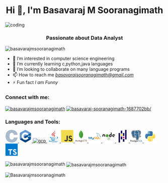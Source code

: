 <h1 align="center">Hi 👋, I'm Basavaraj M Sooranagimath</h1>
<img align="center"alt="coding"width="900"nsrc="<img width="900" height="200" alt="image" src="https://github.com/user-attachments/assets/a81c184e-2177-4ef8-b9a3-8d76c396bb4c" />

<h3 align="center">Passionate about Data Analyst</h3>

<p align="left"> <img src="https://komarev.com/ghpvc/?username=basavarajmsooranagimath&label=Profile%20views&color=0e75b6&style=flat" alt="basavarajmsooranagimath" /> </p>

- 👀 I’m interested in computer science engineering 
- 🌱 I’m currently learning c,python,java languages 
- 💞 I’m looking to collaborate on many language programs
- 📫 How to reach me *basavarajsooranagimath@gmail.com*
- ⚡ Fun fact *I am Funny*


<h3 align="left">Connect with me:</h3>
<p align="left">
<a href="https://dev.to/basavarajmsooranagimath" target="blank"><img align="center" src="https://raw.githubusercontent.com/rahuldkjain/github-profile-readme-generator/master/src/images/icons/Social/devto.svg" alt="basavarajmsooranagimath" height="30" width="40" /></a>
<a href="https://linkedin.com/in/basavaraj-sooranagimath-1687702bb/" target="blank"><img align="center" src="https://raw.githubusercontent.com/rahuldkjain/github-profile-readme-generator/master/src/images/icons/Social/linked-in-alt.svg" alt="basavaraj-sooranagimath-1687702bb/" height="30" width="40" /></a>
</p>

<h3 align="left">Languages and Tools:</h3>
<p align="left"> <a href="https://www.cprogramming.com/" target="_blank" rel="noreferrer"> <img src="https://raw.githubusercontent.com/devicons/devicon/master/icons/c/c-original.svg" alt="c" width="40" height="40"/> </a> <a href="https://www.w3schools.com/cpp/" target="_blank" rel="noreferrer"> <img src="https://raw.githubusercontent.com/devicons/devicon/master/icons/cplusplus/cplusplus-original.svg" alt="cplusplus" width="40" height="40"/> </a> <a href="https://cloud.google.com" target="_blank" rel="noreferrer"> <img src="https://www.vectorlogo.zone/logos/google_cloud/google_cloud-icon.svg" alt="gcp" width="40" height="40"/> </a> <a href="https://www.java.com" target="_blank" rel="noreferrer"> <img src="https://raw.githubusercontent.com/devicons/devicon/master/icons/java/java-original.svg" alt="java" width="40" height="40"/> </a> <a href="https://developer.mozilla.org/en-US/docs/Web/JavaScript" target="_blank" rel="noreferrer"> <img src="https://raw.githubusercontent.com/devicons/devicon/master/icons/javascript/javascript-original.svg" alt="javascript" width="40" height="40"/> </a> <a href="https://www.mongodb.com/" target="_blank" rel="noreferrer"> <img src="https://raw.githubusercontent.com/devicons/devicon/master/icons/mongodb/mongodb-original-wordmark.svg" alt="mongodb" width="40" height="40"/> </a> <a href="https://www.mysql.com/" target="_blank" rel="noreferrer"> <img src="https://raw.githubusercontent.com/devicons/devicon/master/icons/mysql/mysql-original-wordmark.svg" alt="mysql" width="40" height="40"/> </a> <a href="https://nodejs.org" target="_blank" rel="noreferrer"> <img src="https://raw.githubusercontent.com/devicons/devicon/master/icons/nodejs/nodejs-original-wordmark.svg" alt="nodejs" width="40" height="40"/> </a> <a href="https://pandas.pydata.org/" target="_blank" rel="noreferrer"> <img src="https://raw.githubusercontent.com/devicons/devicon/2ae2a900d2f041da66e950e4d48052658d850630/icons/pandas/pandas-original.svg" alt="pandas" width="40" height="40"/> </a> <a href="https://www.postgresql.org" target="_blank" rel="noreferrer"> <img src="https://raw.githubusercontent.com/devicons/devicon/master/icons/postgresql/postgresql-original-wordmark.svg" alt="postgresql" width="40" height="40"/> </a> <a href="https://www.python.org" target="_blank" rel="noreferrer"> <img src="https://raw.githubusercontent.com/devicons/devicon/master/icons/python/python-original.svg" alt="python" width="40" height="40"/> </a> <a href="https://www.typescriptlang.org/" target="_blank" rel="noreferrer"> <img src="https://raw.githubusercontent.com/devicons/devicon/master/icons/typescript/typescript-original.svg" alt="typescript" width="40" height="40"/> </a> </p>

<p><img align="left" src="https://github-readme-stats.vercel.app/api/top-langs?username=basavarajmsooranagimath&show_icons=true&locale=en&layout=compact" alt="basavarajmsooranagimath" /></p>

<p>&nbsp;<img align="center" src="https://github-readme-stats.vercel.app/api?username=basavarajmsooranagimath&show_icons=true&locale=en" alt="basavarajmsooranagimath" /></p>

<p><img align="center" src="https://github-readme-streak-stats.herokuapp.com/?user=Basavarajmsooranagimath&" alt="Basavarajmsooranagimath" /></p>
